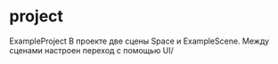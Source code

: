 # project
ExampleProject
В  проекте  две  сцены  Space  и  ExampleScene. Между сценами настроен переход с помощью UI/
